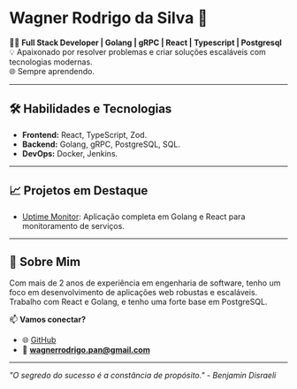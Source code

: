 
<!--
**wagnerrodrigo/wagnerrodrigo** is a ✨ _special_ ✨ repository because its `README.md` (this file) appears on your GitHub profile.

Here are some ideas to get you started:

- 🔭 I’m currently working on ...
- 🌱 I’m currently learning ...
- 👯 I’m looking to collaborate on ...
- 🤔 I’m looking for help with ...
- 💬 Ask me about ...
- 📫 How to reach me: ...
- 😄 Pronouns: ...
- ⚡ Fun fact: ...
-->


# Wagner Rodrigo da Silva 🚀

👨‍💻 **Full Stack Developer | Golang | gRPC | React | Typescript | Postgresql**  
💡 Apaixonado por resolver problemas e criar soluções escaláveis com tecnologias modernas.  
🌐 Sempre aprendendo.  

---

## 🛠️ Habilidades e Tecnologias

- **Frontend:** React, TypeScript, Zod.
- **Backend:** Golang, gRPC, PostgreSQL, SQL.  
- **DevOps:** Docker, Jenkins.

---

## 📈 Projetos em Destaque

- [Uptime Monitor](#): Aplicação completa em Golang e React para monitoramento de serviços.  

---

## 🎯 Sobre Mim

Com mais de 2 anos de experiência em engenharia de software, tenho um foco em desenvolvimento de aplicações web robustas e escaláveis. Trabalho com React e Golang, e tenho uma forte base em PostgreSQL.  

📫 **Vamos conectar?**  
- 🌐 [GitHub](https://github.com/wagnerrodrigo)  
- 📧 **wagnerrodrigo.pan@gmail.com**  

---

*"O segredo do sucesso é a constância de propósito." - Benjamin Disraeli*  

